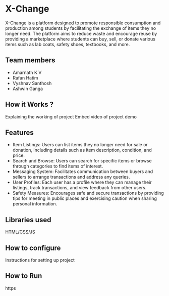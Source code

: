 # X-Change
X-Change is a platform designed to promote responsible consumption and production among students by facilitating the exchange of items they no longer need. The platform aims to reduce waste and encourage reuse by providing a marketplace where students can buy, sell, or donate various items such as lab coats, safety shoes, textbooks, and more.

## Team members
- Amarnath K V
- Rafan Hatim
- Vyshnav Santhosh
- Ashwin Ganga

## How it Works ?
Explaining the working of project
Embed video of project demo

## Features
- Item Listings: Users can list items they no longer need for sale or donation, including details such as item description, condition, and price.
- Search and Browse: Users can search for specific items or browse through categories to find items of interest.
- Messaging System: Facilitates communication between buyers and sellers to arrange transactions and address any queries.
- User Profiles: Each user has a profile where they can manage their listings, track transactions, and view feedback from other users.
- Safety Measures: Encourages safe and secure transactions by providing tips for meeting in public places and exercising caution when sharing personal information.

## Libraries used
HTML/CSS/JS

## How to configure
Instructions for setting up project

## How to Run
https
